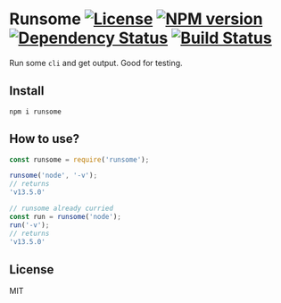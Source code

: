 # Runsome [![License][LicenseIMGURL]][LicenseURL] [![NPM version][NPMIMGURL]][NPMURL] [![Dependency Status][DependencyStatusIMGURL]][DependencyStatusURL] [![Build Status][BuildStatusIMGURL]][BuildStatusURL]

Run some `cli` and get output. Good for testing.

## Install

```
npm i runsome
```

## How to use?

```js
const runsome = require('runsome');

runsome('node', '-v');
// returns
'v13.5.0'

// runsome already curried
const run = runsome('node');
run('-v');
// returns
'v13.5.0'
```

## License

MIT

[NPMIMGURL]:                https://img.shields.io/npm/v/runsome.svg?style=flat
[BuildStatusIMGURL]:        https://img.shields.io/travis/coderaiser/runsome/master.svg?style=flat
[DependencyStatusIMGURL]:   https://img.shields.io/david/coderaiser/runsome.svg?style=flat
[LicenseIMGURL]:            https://img.shields.io/badge/license-MIT-317BF9.svg?style=flat
[NPMURL]:                   https://npmjs.org/package/runsome "npm"
[BuildStatusURL]:           https://travis-ci.org/coderaiser/runsome  "Build Status"
[DependencyStatusURL]:      https://david-dm.org/coderaiser/runsome "Dependency Status"
[LicenseURL]:               https://tldrlegal.com/license/mit-license "MIT License"

